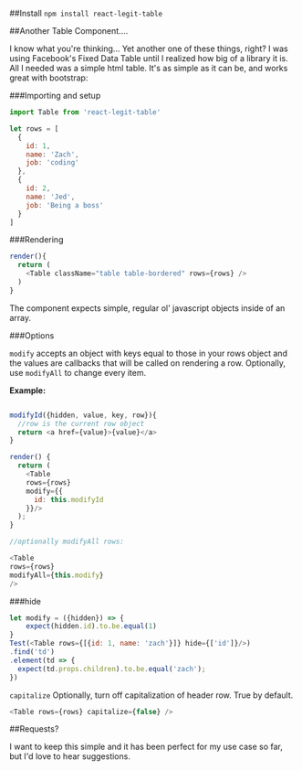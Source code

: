 ##Install
`npm install react-legit-table`

##Another Table Component....

I know what you're thinking... Yet another one of these things, right? I was using Facebook's Fixed Data Table until I realized how big of a library it is. All I needed was a simple html table. It's as simple as it can be, and works great with bootstrap:

###Importing and setup
~~~js
import Table from 'react-legit-table'

let rows = [
  {
    id: 1,
    name: 'Zach',
    job: 'coding'
  },
  {
    id: 2,
    name: 'Jed',
    job: 'Being a boss'
  }
]
~~~

###Rendering

~~~js
render(){
  return (
    <Table className="table table-bordered" rows={rows} />
  )
}
~~~

The component expects simple, regular ol' javascript objects inside of an array.

###Options

`modify` accepts an object with keys equal to those in your rows object and the values are callbacks that will be called on rendering a row.
Optionally, use `modifyAll` to change every item.

**Example:**

~~~js

modifyId({hidden, value, key, row}){
  //row is the current row object
  return <a href={value}>{value}</a>
}

render() {
  return (
    <Table
    rows={rows}
    modify={{
      id: this.modifyId
    }}/>
  );
}

//optionally modifyAll rows:

<Table
rows={rows}
modifyAll={this.modify}
/>
~~~

###hide

```js
let modify = ({hidden}) => {
    expect(hidden.id).to.be.equal(1)
}
Test(<Table rows={[{id: 1, name: 'zach'}]} hide={['id']}/>)
.find('td')
.element(td => {
  expect(td.props.children).to.be.equal('zach');
})
```

`capitalize` Optionally, turn off capitalization of header row. True by default.

~~~js
<Table rows={rows} capitalize={false} />
~~~

##Requests?

I want to keep this simple and it has been perfect for my use case so far, but I'd love to hear suggestions.

